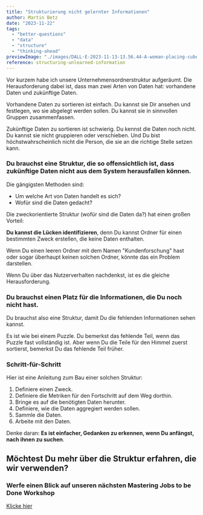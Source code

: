 ```yaml
---
title: "Strukturierung nicht gelernter Informationen"
author: Martin Betz
date: "2023-11-22"
tags:
  - "better-questions"
  - "data"
  - "structure"
  - "thinking-ahead"
previewImage: "./images/DALL·E-2023-11-13-13.56.44-A-woman-placing-cubes-of-data-into-labeled-boxes.-The-scene-is-dominated-by-blue-and-mint-colors-blending-a-watercolor-aesthetic-with-slightly-geomet.png"
reference: structuring-unlearned-information
---
```


Vor kurzem habe ich unsere Unternehmensordnerstruktur aufgeräumt. Die Herausforderung dabei ist, dass man zwei Arten von Daten hat: vorhandene Daten und zukünftige Daten.

Vorhandene Daten zu sortieren ist einfach. Du kannst sie Dir ansehen und festlegen, wo sie abgelegt werden sollen. Du kannst sie in sinnvollen Gruppen zusammenfassen.

Zukünftige Daten zu sortieren ist schwierig. Du kennst die Daten noch nicht. Du kannst sie nicht gruppieren oder verschieben. Und Du bist höchstwahrscheinlich nicht die Person, die sie an die richtige Stelle setzen kann.

### Du brauchst eine Struktur, die so offensichtlich ist, dass zukünftige Daten nicht aus dem System herausfallen können.

Die gängigsten Methoden sind:

- Um welche Art von Daten handelt es sich?
- Wofür sind die Daten gedacht?

Die zweckorientierte Struktur (wofür sind die Daten da?) hat einen großen Vorteil:

**Du kannst die Lücken identifizieren**, denn Du kannst Ordner für einen bestimmten Zweck erstellen, die keine Daten enthalten.

Wenn Du einen leeren Ordner mit dem Namen "Kundenforschung" hast oder sogar überhaupt keinen solchen Ordner, könnte das ein Problem darstellen.

Wenn Du über das Nutzerverhalten nachdenkst, ist es die gleiche Herausforderung.

### Du brauchst einen Platz für die Informationen, die Du noch nicht hast.

Du brauchst also eine Struktur, damit Du die fehlenden Informationen sehen kannst.

Es ist wie bei einem Puzzle. Du bemerkst das fehlende Teil, wenn das Puzzle fast vollständig ist. Aber wenn Du die Teile für den Himmel zuerst sortierst, bemerkst Du das fehlende Teil früher.

### Schritt-für-Schritt

Hier ist eine Anleitung zum Bau einer solchen Struktur:

1. Definiere einen Zweck.
2. Definiere die Metriken für den Fortschritt auf dem Weg dorthin.
3. Bringe es auf die benötigten Daten herunter.
4. Definiere, wie die Daten aggregiert werden sollen.
5. Sammle die Daten.
6. Arbeite mit den Daten.

Denke daran: **Es ist einfacher, Gedanken zu erkennen, wenn Du anfängst, nach ihnen zu suchen**.

## Möchtest Du mehr über die Struktur erfahren, die wir verwenden?

### Werfe einen Blick auf unseren nächsten Mastering Jobs to be Done Workshop

[Klicke hier](/leistungen/mastering-jobs-to-be-done-online-workshop/)
